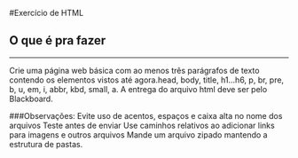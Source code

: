 #Exercício de HTML

## O que é pra fazer
---
Crie uma página web básica com ao menos três parágrafos de texto contendo os elementos vistos até agora.head, body, title, h1...h6, p, br, pre, b, u, em, i, abbr, kbd, small, a. A entrega do arquivo html deve ser pelo Blackboard.

###Observações:
        Evite uso de acentos, espaços e caixa alta no nome dos arquivos
        Teste antes de enviar
        Use caminhos relativos ao adicionar links para imagens e outros arquivos
        Mande um arquivo zipado mantendo a estrutura de pastas.